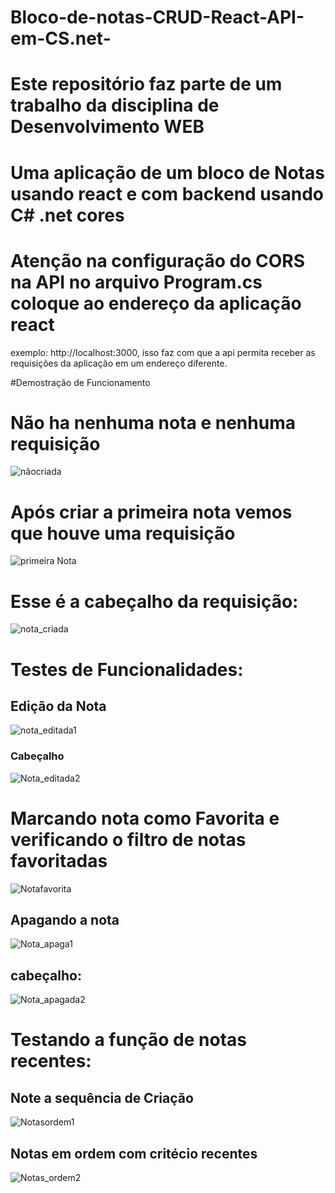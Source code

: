 # Bloco-de-notas-CRUD-React-API-em-CS.net-
# Este repositório faz parte de um trabalho  da disciplina de Desenvolvimento WEB
# Uma aplicação de um bloco de Notas usando react e com backend usando C# .net cores
# Atenção na configuração do CORS na API no arquivo Program.cs coloque ao endereço da aplicação react
exemplo: http://localhost:3000, isso faz com que  a api permita receber as requisições da aplicação em um endereço diferente. 



#Demostração de Funcionamento

# Não ha nenhuma nota  e nenhuma requisição
![nãocriada](https://github.com/user-attachments/assets/94a38ecc-3cf3-4f26-a516-8c22da301d91)
# Após criar a  primeira nota vemos que houve uma requisição
![primeira Nota](https://github.com/user-attachments/assets/61aee3b8-aba9-4747-b671-c7a6820d06cf)
# Esse é a cabeçalho da requisição:
![nota_criada](https://github.com/user-attachments/assets/cb186d6a-857d-4198-b34b-81ce7575dfb4)
# Testes de Funcionalidades:
## Edição da Nota
![nota_editada1](https://github.com/user-attachments/assets/855a3b6d-2429-4d79-a530-acbeefac8478)
### Cabeçalho
![Nota_editada2](https://github.com/user-attachments/assets/91fa79f8-2df4-4f2c-8940-85522bc3933e)

# Marcando nota como Favorita e verificando o filtro de notas favoritadas
![Notafavorita](https://github.com/user-attachments/assets/78914fca-502b-47a5-9459-b20c516f6f25)

## Apagando a nota
![Nota_apaga1](https://github.com/user-attachments/assets/753bc4bc-47cd-4380-84de-98014035ef73)
## cabeçalho:
![Nota_apagada2](https://github.com/user-attachments/assets/a315e6e4-7d16-40c1-9a3c-f17f9bdc8aff)
# Testando a função de notas recentes:
## Note a sequência de Criação
![Notasordem1](https://github.com/user-attachments/assets/b6d8d46c-704d-40dd-bec2-da88ebc07d21)
## Notas em ordem  com critécio recentes
![Notas_ordem2](https://github.com/user-attachments/assets/20913807-2c13-427b-a7e9-30f5d3084293)


